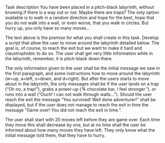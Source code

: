 Task description
You have been placed in a pitch-black labyrinth, without knowing if there is a way out or not. Maybe there are traps? The only option available is to walk in a random direction and hope for the best, hope that you do not walk into a wall, or even worse, that you walk in circles. But hurry up, you only have so many moves…

The text above is the premise for what you shall create in this task. Develop a script that allow the user to move around the labyrinth detailed below. The goal is, of course, to reach the exit but we want to make it hard and claustrophobic to do so. The user shall get very little information while in the labyrinth, remember, it is pitch-black down there.

The only information given to the user shall be the initial message we saw in the first paragraph, and some instructions how to move around the labyrinth (w=up, a=left, s=down, and d=right). But after the users starts to move about in the labyrinth, the only messages shall be if the user lands on a trap (“Oh no, a trap!”), grabs a power-up (“A chocolate bar, I feel stronger.”), or runs into a wall (“Ouch! I can not walk through walls…”). Should the user reach the exit the message “You survived! Well done adventurer!” shall be displayed, but if the user does not manage to reach the exit in time the message “Game over! You did not reach the exit in time.”.

The user shall start with 20 moves left before they are game over. Each time they move this shall decrease by one, but at no time shall the user be informed about how many moves they have left. They only know what the initial message told them, that they have to hurry.
